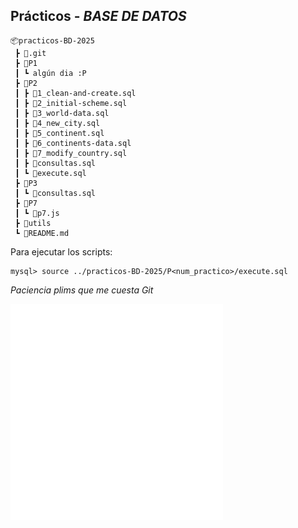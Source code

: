 
## **Prácticos** - *BASE DE DATOS*

```
📦practicos-BD-2025
 ┣ 📂.git
 ┣ 📂P1
 ┃ ┗ algún dia :P
 ┣ 📂P2
 ┃ ┣ 📜1_clean-and-create.sql
 ┃ ┣ 📜2_initial-scheme.sql
 ┃ ┣ 📜3_world-data.sql
 ┃ ┣ 📜4_new_city.sql
 ┃ ┣ 📜5_continent.sql
 ┃ ┣ 📜6_continents-data.sql
 ┃ ┣ 📜7_modify_country.sql
 ┃ ┣ 📜consultas.sql
 ┃ ┗ 📜execute.sql
 ┣ 📂P3
 ┃ ┗ 📜consultas.sql
 ┣ 📂P7
 ┃ ┗ 📜p7.js
 ┣ 📂utils
 ┗ 📜README.md
 ```

 Para ejecutar los scripts:
 ```
 mysql> source ../practicos-BD-2025/P<num_practico>/execute.sql
 ```

*Paciencia plims que me cuesta Git*

![miau](/utils/kitty.png)